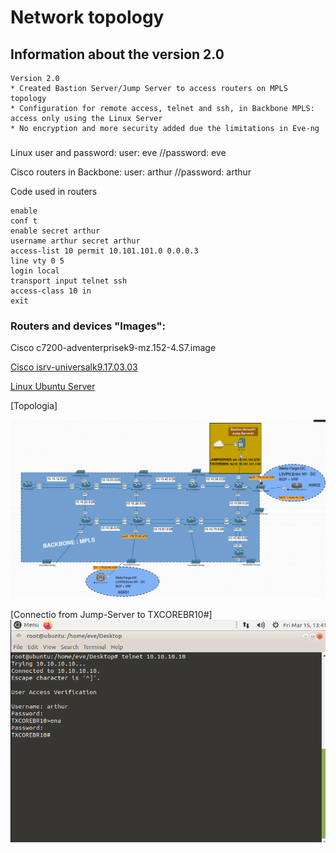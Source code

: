 # Network topology

## Information about the version 2.0

```
Version 2.0
* Created Bastion Server/Jump Server to access routers on MPLS topology
* Configuration for remote access, telnet and ssh, in Backbone MPLS: access only using the Linux Server
* No encryption and more security added due the limitations in Eve-ng
```

###
Linux user and password:  user: eve   //password: eve

Cisco routers in Backbone: user: arthur   //password: arthur

Code used in routers

```
enable
conf t
enable secret arthur
username arthur secret arthur
access-list 10 permit 10.101.101.0 0.0.0.3
line vty 0 5
login local
transport input telnet ssh
access-class 10 in
exit
```



### Routers and devices "Images": 


Cisco c7200-adventerprisek9-mz.152-4.S7.image

[Cisco isrv-universalk9.17.03.03](https://labhub.eu.org/UNETLAB%20II/addons/qemu/Cisco%20ISRv/isrv-universalk9.17.03.03.tgz)

[Linux Ubuntu Server](https://labhub.eu.org/UNETLAB%20I/addons/qemu/linux-ubuntu-18.04-server)



[Topologia] 
<p float="left"><img src="https://github.com/arthurddduarte86/Backbone-MPLS-BGP-VRF/blob/main/Version%202.0/Screenshot.png"></p>

[Connectio from Jump-Server to TXCOREBR10#]<img src="https://github.com/arthurddduarte86/Backbone-MPLS-BGP-VRF/blob/main/Version%202.0/Screenshot2.png">
